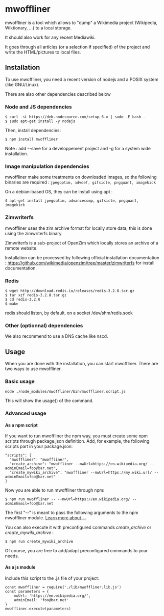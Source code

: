 # mwoffliner
mwoffliner is a tool which allows to "dump" a Wikimedia project (Wikipedia, Wiktionary, ...) to a local storage.

It should also work for any recent Mediawiki.

It goes through all articles (or a selection if specified) of the project and write the HTML/pictures to local files.

## Installation

To use mwoffliner, you need a recent version of nodejs and a POSIX system (like GNU/Linux).

There are also other dependencies described below

### Node and JS dependencies

```
$ curl -sL https://deb.nodesource.com/setup_6.x | sudo -E bash -
$ sudo apt-get install -y nodejs
```

Then, install dependencies:

```
$ npm install mwoffliner
```
Note : add --save for a developpement project and -g for a system wide installation.

### Image manipulation dependencies

mwoffliner make some treatments on downloaded images, so the following binaries are required : `jpegoptim, advdef, gifsicle, pngquant, imagekick`

On a debian-based OS, they can be install using apt :

```
$ apt-get install jpegoptim, advancecomp, gifsicle, pngquant, imagekick
```

### Zimwriterfs

mwoffliner uses the zim archive format for locally store data; this is done using the zimwriterfs binary.

Zimwriterfs is a sub-project of OpenZim which locally stores an archive of a remote website.

Installation can be processed by following official installation documentation : https://github.com/wikimedia/openzim/tree/master/zimwriterfs for install documentation.

### Redis
```
$ wget http://download.redis.io/releases/redis-3.2.8.tar.gz
$ tar xzf redis-3.2.8.tar.gz
$ cd redis-3.2.8
$ make
```
redis should listen, by default, on a socket /dev/shm/redis.sock

### Other (optionnal) dependencies

We also recommend to use a DNS cache like nscd.

## Usage

When you are done with the installation, you can start mwoffliner. There are two ways to use mwoffliner.

### Basic usage

    node ./node_modules/mwoffliner/bin/mwoffliner.script.js

This will show the usage() of the command.

### Advanced usage

#### As a npm script

If you want to run mwoffliner the npm way, you must create some npm scripts through package.json definition. Add, for example, the following scripts part in your package.json:

```
"scripts": {
  "mwoffliner": "mwoffliner",
  "create_archive": "mwoffliner --mwUrl=https://en.wikipedia.org/ --adminEmail=foo@bar.net",
  "create_mywiki_archive": "mwoffliner --mwUrl=https://my.wiki.url/ --adminEmail=foo@bar.net"
}
```

Now you are able to run mwoffliner through npm:

```
$ npm run mwoffliner -- --mwUrl=https://en.wikipedia.org/ --adminEmail=foo@bar.net
```
The first "--" is meant to pass the following arguments to the npm mwoffliner module. [Learn more about --](http://unix.stackexchange.com/questions/52167/what-does-mean-in-linux-unix-command-line)

You can also execute it with preconfigured commands *create_archive* or *create_mywiki_archive* :

```
$ npm run create_mywiki_archive
```

Of course, you are free to add/adapt preconfigured commands to your needs.

#### As a js module

Include this script to the .js file of your project:

```
const mwoffliner = require('./lib/mwoffliner.lib.js')
const parameters = {
    mwUrl: 'https://en.wikipedia.org/',
    adminEmail: 'foo@bar.net'
}
mwoffliner.execute(parameters)
```
